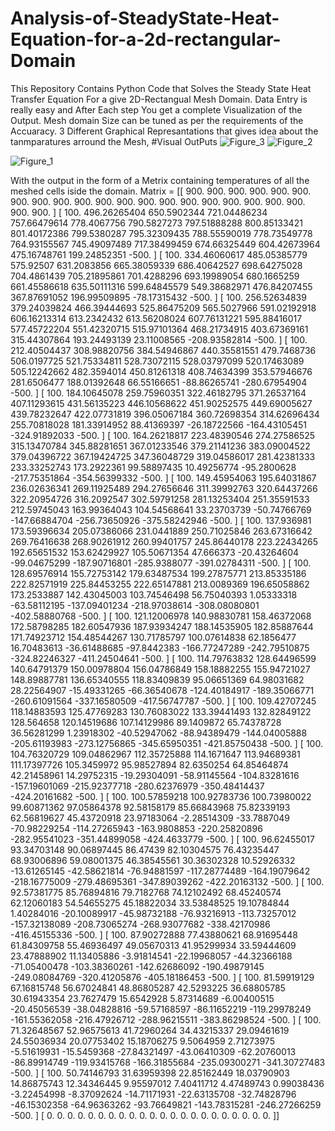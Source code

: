 # Analysis-of-SteadyState-Heat-Equation-for-a-2d-rectangular-Domain

This Repository Contains Python Code that Solves the Steady State Heat Transfer Equation For a give 2D-Rectangual Mesh Domain. 
Data Entry is really easy and After Each step You get a complete Visualization of the Output.
Mesh domain Size can be tuned as per the requirements of the Accuaracy.
3 Different Graphical Represantations that gives idea about the tanmparatures arround the Mesh,
#Visual OutPuts
![Figure_3](https://user-images.githubusercontent.com/58810880/128842306-99758ffc-7b1d-49af-89f3-f7652734b4ca.png)
![Figure_2](https://user-images.githubusercontent.com/58810880/128842409-e113b583-1c2d-4af2-917c-084339b63e45.png)

![Figure_1](https://user-images.githubusercontent.com/58810880/128842427-2833256a-3d5b-4e63-ae32-b8dc2713b2ef.png)

With the output in the form of a Metrix containing temperatures of all the meshed cells iside the domain. 
Matrix = [[ 900.          900.          900.          900.          900.
   900.          900.          900.          900.          900.
   900.          900.          900.          900.          900.
   900.          900.          900.          900.          900.
   900.          900.        ]
 [ 100.          496.26265404  650.5902344   721.04486234  757.66479614
   778.4067756   790.5827273   797.51888288  800.85133421  801.40172386
   799.5380287   795.32309435  788.55590019  778.73549778  764.93155567
   745.49097489  717.38499459  674.66325449  604.42673964  475.16748761
   199.24852351 -500.        ]
 [ 100.          334.46060617  485.05385779  575.92507     631.2083856
   665.38059339  686.40642527  698.64275028  704.4861439   705.21895861
   701.4288296   693.19989054  680.1665259   661.45586618  635.50111316
   599.64845579  549.38682971  476.84207455  367.87691052  196.99509895
   -78.17315432 -500.        ]
 [ 100.          256.52634839  379.24039824  466.39444693  525.86475209
   565.5027966   591.02192918  606.16213314  613.2342432   613.56208024
   607.76131221  595.88416017  577.45722204  551.42320715  515.97101364
   468.21734915  403.67369161  315.44307864  193.24493139   23.11008565
  -208.93582814 -500.        ]
 [ 100.          212.40504437  308.98820756  384.54946867  440.35581551
   479.7468736   506.0197725   521.75334811  528.73072115  528.03797099
   520.17463089  505.12242662  482.3594014   450.81261318  408.74634399
   353.57946676  281.6506477   188.01392648   66.55166651  -88.86265741
  -280.67954904 -500.        ]
 [ 100.          184.10645078  259.75960351  322.46182795  371.26537164
   407.11293615  431.56135223  446.10568622  451.90252575  449.69005627
   439.78232647  422.07731819  396.05067184  360.72698354  314.62696434
   255.70818028  181.33914952   88.41369397  -26.18722566 -164.43105451
  -324.91892033 -500.        ]
 [ 100.          164.26218817  223.48390546  274.27586525  315.13470784
   345.88281651  367.01233546  379.21141236  383.09004522  379.04396722
   367.19424725  347.36048729  319.04586017  281.42381333  233.33252743
   173.2922361    99.58897435   10.49256774  -95.2800628  -217.75351864
  -354.56399332 -500.        ]
 [ 100.          149.45954063  195.64031867  236.02636341  269.11925489
   294.27656646  311.39992763  320.64437266  322.20954726  316.2092547
   302.59791258  281.13253404  251.35591533  212.59745043  163.99364043
   104.54568641   33.23703739  -50.74766769 -147.66884704 -256.73650926
  -375.58242946 -500.        ]
 [ 100.          137.936981    173.59396634  205.07386066  231.0441889
   250.71025846  263.67316642  269.76416638  268.90261912  260.99401757
   245.86440178  223.22434265  192.65651532  153.62429927  105.50671354
    47.666373    -20.43264604  -99.04675299 -187.90716801 -285.9388077
  -391.02784311 -500.        ]
 [ 100.          128.69576914  155.72753142  179.63487534  199.27875771
   213.85335186  222.82571919  225.84453255  222.65147881  213.0089369
   196.65058862  173.2533887   142.43045003  103.74546498   56.75040393
     1.05333318  -63.58112195 -137.09401234 -218.97038614 -308.08080801
  -402.58880768 -500.        ]
 [ 100.          121.12006978  140.98830781  158.46372068  172.58798285
   182.60547936  187.93934247  188.14535905  182.85887644  171.74923712
   154.48544267  130.71785797  100.07614838   62.1856477    16.70483613
   -36.61488685  -97.8442383  -166.77247289 -242.79510875 -324.82246327
  -411.24504641 -500.        ]
 [ 100.          114.79763832  128.64496599  140.64791379  150.00978804
   156.04786849  158.18882255  155.94721027  148.89887781  136.65340555
   118.83409839   95.06651369   64.98031682   28.22564907  -15.49331265
   -66.36540678 -124.40184917 -189.35066771 -260.61091564 -337.16580509
  -417.56747787 -500.        ]
 [ 100.          109.42707245  118.14883593  125.47769283  130.76083022
   133.39441493  132.82849122  128.564658    120.14519686  107.14129986
    89.1409872    65.74378728   36.56281299    1.23918302  -40.52947062
   -88.94389479 -144.04005888 -205.61193983 -273.12756865 -345.65950351
  -421.85750438 -500.        ]
 [ 100.          104.76320729  109.04862967  112.35725888  114.1671647
   113.94689381  111.17397726  105.3459972    95.98527894   82.6350254
    64.85464874   42.21458961   14.29752315  -19.29304091  -58.91145564
  -104.83281616 -157.19601069 -215.92377718 -280.62376979 -350.48414437
  -424.20161682 -500.        ]
 [ 100.          100.57859218  100.92783736  100.73980022   99.60871362
    97.05864378   92.58158179   85.66843968   75.82339193   62.56819627
    45.43720918   23.97183064   -2.28514309  -33.7887049   -70.98229254
  -114.27265943 -163.9808853  -220.25820896 -282.95541023 -351.44899058
  -424.4633779  -500.        ]
 [ 100.           96.62455017   93.34703148   90.06897445   86.47439
    82.10304575   76.43235447   68.93006896   59.08001375   46.38545561
    30.36302328   10.52926332  -13.61265145  -42.58621814  -76.94881597
  -117.28774489 -164.19079642 -218.16775009 -279.48695361 -347.89039262
  -422.20163132 -500.        ]
 [ 100.           92.57381775   85.76894816   79.7182768    74.12102492
    68.45240574   62.12060183   54.54655275   45.18822034   33.53848525
    19.10784844    1.40284016  -20.10089917  -45.98732188  -76.93216913
  -113.73257012 -157.32138089 -208.73065274 -268.93077682 -338.42170986
  -416.45155336 -500.        ]
 [ 100.           87.90272888   77.43880621   68.91695448   61.84309758
    55.46936497   49.05670313   41.95299934   33.59444609   23.47888902
    11.13405886   -3.91814541  -22.19968057  -44.32366188  -71.05400478
  -103.38360261 -142.62686092 -190.49879145 -249.08084769 -320.41205876
  -405.18186453 -500.        ]
 [ 100.           81.59919129   67.16815748   56.67024841   48.86805287
    42.5293225    36.68805785   30.61943354   23.7627479    15.6542928
     5.87314689   -6.00400515  -20.45056539  -38.04828816  -59.57168597
   -86.11652219 -119.29978249 -161.55362058 -216.47926712 -288.96215511
  -383.86298524 -500.        ]
 [ 100.           71.32648567   52.96575613   41.72960264   34.43215337
    29.09461619   24.55036934   20.07753402   15.18706275    9.5064959
     2.71273975   -5.51619931  -15.5459368   -27.84321497  -43.06410309
   -62.20760013  -86.89914749 -119.93415768 -166.31855684 -235.09300271
  -341.30727483 -500.        ]
 [ 100.           50.74146793   31.63959398   22.85162449   18.03790903
    14.86875743   12.34346445    9.95597012    7.40411712    4.47489743
     0.99038436   -3.22454998   -8.37092624  -14.71171931  -22.63135708
   -32.74828796  -46.15302358  -64.96363262  -93.76649821 -143.78315281
  -246.27266259 -500.        ]
 [   0.            0.            0.            0.            0.
     0.            0.            0.            0.            0.
     0.            0.            0.            0.            0.
     0.            0.            0.            0.            0.
     0.            0.        ]]

